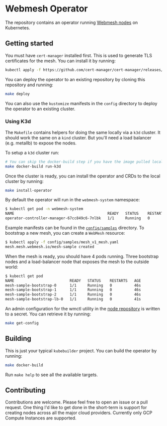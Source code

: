 # Webmesh Operator

The repository contains an operator running [Webmesh nodes](https://github.com/webmeshproj/node) on Kubernetes.

## Getting started

You must have `cert-manager` installed first.
This is used to generate TLS certificates for the mesh.
You can install it by running:

```bash
kubectl apply -f https://github.com/cert-manager/cert-manager/releases/download/v1.12.0/cert-manager.yaml
```

You can deploy the operator to an existing repository by cloning this repository and running:

```bash
make deploy
```

You can also use the `kustomize` manifests in the `config` directory to deploy the operator to an existing cluster.

### Using K3d

The `Makefile` contains helpers for doing the same locally via a `k3d` cluster.
It should work the same on a `kind` cluster. But you'll need a load balancer (e.g. metallb) to expose the nodes.

To setup a `k3d` cluster run:

```bash
# You can skip the docker-build step if you have the image pulled locally
make docker-build run-k3d
```

Once the cluster is ready, you can install the operator and CRDs to the local cluster by running:

```bash
make install-operator
```

By default the operator will run in the `webmesh-system` namespace:

```bash
$ kubectl get pod -n webmesh-system
NAME                                          READY   STATUS    RESTARTS   AGE
operator-controller-manager-67cc849c6-7nlbk   1/1     Running   0          55s
```

Example manifests can be found in the [`config/samples`](config/samples/) directory.
To bootstrap a new mesh, you can create a `WebMesh` resource:

```bash
$ kubectl apply -f config/samples/mesh_v1_mesh.yaml
mesh.mesh.webmesh.io/mesh-sample created
```

When the mesh is ready, you should have 4 pods running.
Three bootstrap nodes and a load-balancer node that exposes the mesh to the outside world:

```bash
$ kubectl get pod
NAME                         READY   STATUS    RESTARTS   AGE
mesh-sample-bootstrap-0      1/1     Running   0          46s
mesh-sample-bootstrap-1      1/1     Running   0          46s
mesh-sample-bootstrap-2      1/1     Running   0          46s
mesh-sample-bootstrap-lb-0   1/1     Running   0          41s
```

An admin configuration for the wmctl utility in the [node repository](https://github.com/webmeshproj/node) is written to a secret.
You can retrieve it by running:

```bash
make get-config
```

## Building

This is just your typical `kubebuilder` project.
You can build the operator by running:

```bash
make docker-build
```

Run `make help` to see all the available targets.

## Contributing

Contributions are welcome.
Please feel free to open an issue or a pull request.
One thing I'd like to get done in the short-term is support for creating nodes across all the major cloud providers.
Currently only GCP Compute Instances are supported.
